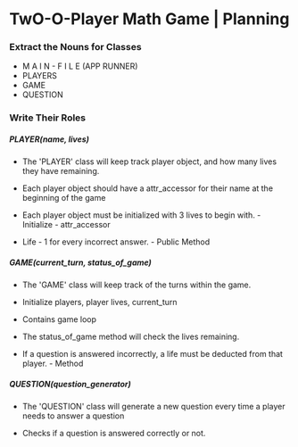 # TwO-O-Player Math Game | Planning 


### Extract the Nouns for Classes
* M A I N - F I L E (APP RUNNER)
* PLAYERS
* GAME
* QUESTION

### Write Their Roles 
##### PLAYER(name, lives)
* The 'PLAYER' class will keep track player object, and how many lives they have remaining. 

* Each player object should have a attr_accessor for their name at the beginning of the game 

* Each player object must be initialized with 3 lives to begin with. - Initialize - attr_accessor

* Life - 1 for every incorrect answer. - Public Method

##### GAME(current_turn, status_of_game)
* The 'GAME' class will keep track of the turns within the game.

* Initialize players, player lives, current_turn

* Contains game loop

* The status_of_game method will check the lives remaining.

* If a question is answered incorrectly, a life must be deducted from that player.  - Method 

##### QUESTION(question_generator)
* The 'QUESTION' class will generate a new question every time a player needs  to answer a question

* Checks if a question is answered correctly or not. 
